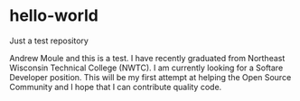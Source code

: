 # hello-world
Just a test repository

Andrew Moule and this is a test. I have recently graduated from Northeast Wisconsin Technical College (NWTC). I am currently looking for a Softare Developer position.
This will be my first attempt at helping the Open Source Community and I hope that I can contribute quality code.
